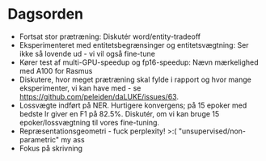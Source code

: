 # Dagsorden
- Fortsat stor prætræning: Diskutér word/entity-tradeoff
- Eksperimenteret med entitetsbegrænsinger og entitetsvægtning: Ser ikke så lovende ud - vi vil også fine-tune
- Kører test af multi-GPU-speedup og fp16-speedup: Nævn mærkelighed med A100 for Rasmus
- Diskutere, hvor meget prætræning skal fylde i rapport og hvor mange eksperimenter, vi kan have med - se https://github.com/peleiden/daLUKE/issues/63.
- Lossvægte indført på NER. Hurtigere konvergens; på 15 epoker med bedste lr giver en F1 på 82.5%. Diskutér, om vi kan bruge 15 epoker/lossvægtning til vores fine-tuning.
- Repræsentationsgeometri - fuck perplexity! >:( "unsupervised/non-parametric" my ass
- Fokus på skrivning
